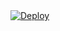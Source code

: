 <!DOCTYPE html>
<html>
<body>
  <div class="center-content">
    <a
    href="https://heroku.com/deploy?template=https://github.com/Ling-ex/File-Haram">
      <img src="https://www.herokucdn.com/deploy/button.svg" alt="Deploy">
    </a>
  </div>  
</body>
</html>
